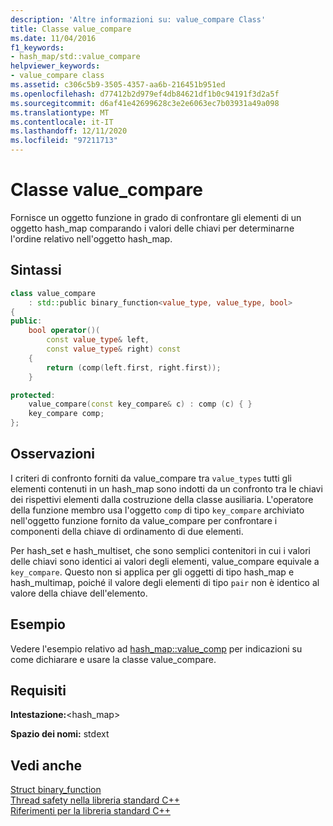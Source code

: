 ```yaml
---
description: 'Altre informazioni su: value_compare Class'
title: Classe value_compare
ms.date: 11/04/2016
f1_keywords:
- hash_map/std::value_compare
helpviewer_keywords:
- value_compare class
ms.assetid: c306c5b9-3505-4357-aa6b-216451b951ed
ms.openlocfilehash: d77412b2d979ef4db84621df1b0c94191f3d2a5f
ms.sourcegitcommit: d6af41e42699628c3e2e6063ec7b03931a49a098
ms.translationtype: MT
ms.contentlocale: it-IT
ms.lasthandoff: 12/11/2020
ms.locfileid: "97211713"
---
```

# <a name="value_compare-class"></a>Classe value_compare

Fornisce un oggetto funzione in grado di confrontare gli elementi di un oggetto hash_map comparando i valori delle chiavi per determinarne l'ordine relativo nell'oggetto hash_map.

## <a name="syntax"></a>Sintassi

```cpp
class value_compare
    : std::public binary_function<value_type, value_type, bool>
{
public:
    bool operator()(
        const value_type& left,
        const value_type& right) const
    {
        return (comp(left.first, right.first));
    }

protected:
    value_compare(const key_compare& c) : comp (c) { }
    key_compare comp;
};
```

## <a name="remarks"></a>Osservazioni

I criteri di confronto forniti da value_compare tra `value_types` tutti gli elementi contenuti in un hash_map sono indotti da un confronto tra le chiavi dei rispettivi elementi dalla costruzione della classe ausiliaria. L'operatore della funzione membro usa l'oggetto `comp` di tipo `key_compare` archiviato nell'oggetto funzione fornito da value_compare per confrontare i componenti della chiave di ordinamento di due elementi.

Per hash_set e hash_multiset, che sono semplici contenitori in cui i valori delle chiavi sono identici ai valori degli elementi, value_compare equivale a `key_compare`. Questo non si applica per gli oggetti di tipo hash_map e hash_multimap, poiché il valore degli elementi di tipo `pair` non è identico al valore della chiave dell'elemento.

## <a name="example"></a>Esempio

Vedere l'esempio relativo ad [hash_map::value_comp](../standard-library/hash-map-class.md#value_comp) per indicazioni su come dichiarare e usare la classe value_compare.

## <a name="requirements"></a>Requisiti

**Intestazione:**\<hash_map>

**Spazio dei nomi:** stdext

## <a name="see-also"></a>Vedi anche

[Struct binary_function](../standard-library/binary-function-struct.md)\
[Thread safety nella libreria standard C++](../standard-library/thread-safety-in-the-cpp-standard-library.md)\
[Riferimenti per la libreria standard C++](../standard-library/cpp-standard-library-reference.md)
